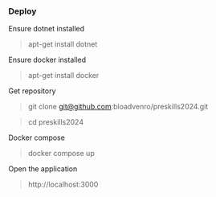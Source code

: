 
### Deploy

Ensure dotnet installed
> apt-get install dotnet

Ensure docker installed
> apt-get install docker

Get repository
> git clone git@github.com:bloadvenro/preskills2024.git

> cd preskills2024

Docker compose
> docker compose up

Open the application
> http://localhost:3000

